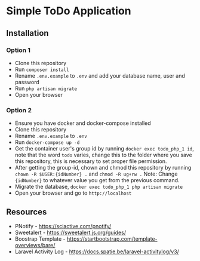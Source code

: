# Simple ToDo Application

## Installation

### Option 1
- Clone this repository
- Run `composer install`
- Rename `.env.example` to `.env` and add your database name, user and password
- Run `php artisan migrate`
- Open your browser

### Option 2
- Ensure you have docker and docker-compose installed
- Clone this repository
- Rename `.env.example` to `.env`
- Run `docker-compose up -d`
- Get the container user's group id by running `docker exec todo_php_1 id`, note that the word `todo` varies, change this to the folder where you save this repository, this is necessary to set proper file permission.
- After getting the group-id, chown and chmod this repository by running `chown -R $USER:{idNumber} .` and `chmod -R ug+rw .`
Note: Change `{idNumber}` to whatever value you get from the previous command.
- Migrate the database, `docker exec todo_php_1 php artisan migrate`
- Open your browser and go to `http://localhost`


## Resources
- PNotify - https://sciactive.com/pnotify/
- Sweetalert - https://sweetalert.js.org/guides/
- Boostrap Template - https://startbootstrap.com/template-overviews/bare/
- Laravel Activity Log - https://docs.spatie.be/laravel-activitylog/v3/
